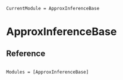 ```@meta
CurrentModule = ApproxInferenceBase
```
# ApproxInferenceBase
## Reference

```@index
```

```@autodocs
Modules = [ApproxInferenceBase]
```
